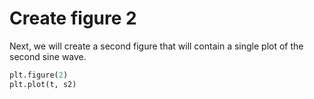 # Create figure 2

Next, we will create a second figure that will contain a single plot of the second sine wave.

```python
plt.figure(2)
plt.plot(t, s2)
```

#
